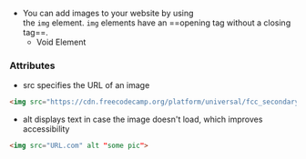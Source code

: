 - You can add images to your website by using the `img` element. `img` elements have an ==opening tag without a closing tag==. 
	- Void Element


### Attributes
- src specifies the URL of an image
```html
<img src="https://cdn.freecodecamp.org/platform/universal/fcc_secondary.svg">
```
- alt displays text in case the image doesn't load, which improves accessibility
```html
<img src="URL.com" alt "some pic">
```
